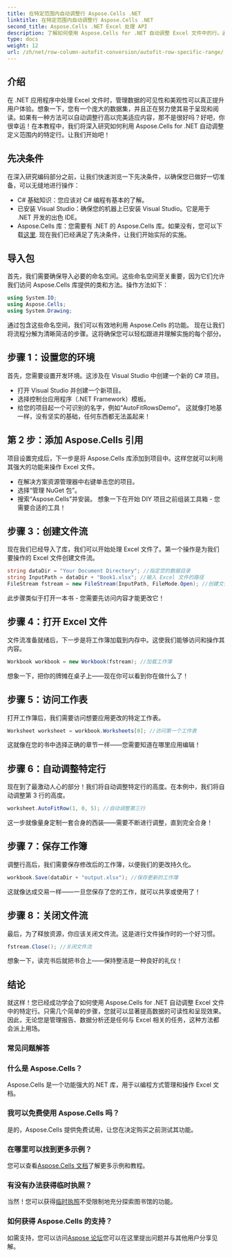 ```yaml
---
title: 在特定范围内自动调整行 Aspose.Cells .NET
linktitle: 在特定范围内自动调整行 Aspose.Cells .NET
second_title: Aspose.Cells .NET Excel 处理 API
description: 了解如何使用 Aspose.Cells for .NET 自动调整 Excel 文件中的行。通过本分步指南轻松增强数据呈现。
type: docs
weight: 12
url: /zh/net/row-column-autofit-conversion/autofit-row-specific-range/
---
```

## 介绍
在 .NET 应用程序中处理 Excel 文件时，管理数据的可见性和美观性可以真正提升用户体验。想象一下，您有一个庞大的数据集，并且正在努力使其易于呈现和阅读。如果有一种方法可以自动调整行高以完美适应内容，那不是很好吗？好吧，你很幸运！在本教程中，我们将深入研究如何利用 Aspose.Cells for .NET 自动调整定义范围内的特定行。让我们开始吧！
## 先决条件
在深入研究编码部分之前，让我们快速浏览一下先决条件，以确保您已做好一切准备，可以无缝地进行操作：
- C# 基础知识：您应该对 C# 编程有基本的了解。
- 已安装 Visual Studio：确保您的机器上已安装 Visual Studio。它是用于 .NET 开发的出色 IDE。
- Aspose.Cells 库：您需要有 .NET 的 Aspose.Cells 库。如果没有，您可以下载[这里](https://releases.aspose.com/cells/net/).
现在我们已经满足了先决条件，让我们开始实际的实施。
## 导入包
首先，我们需要确保导入必要的命名空间。这些命名空间至关重要，因为它们允许我们访问 Aspose.Cells 库提供的类和方法。操作方法如下：
```csharp
using System.IO;
using Aspose.Cells;
using System.Drawing;
```
通过包含这些命名空间，我们可以有效地利用 Aspose.Cells 的功能。
现在让我们将流程分解为清晰简洁的步骤。这将确保您可以轻松跟进并理解实施的每个部分。
## 步骤 1：设置您的环境
首先，您需要设置开发环境。这涉及在 Visual Studio 中创建一个新的 C# 项目。
- 打开 Visual Studio 并创建一个新项目。
- 选择控制台应用程序（.NET Framework）模板。
- 给您的项目起一个可识别的名字，例如“AutoFitRowsDemo”。
这就像打地基一样，没有坚实的基础，任何东西都无法盖起来！
## 第 2 步：添加 Aspose.Cells 引用
项目设置完成后，下一步是将 Aspose.Cells 库添加到项目中。这样您就可以利用其强大的功能来操作 Excel 文件。
- 在解决方案资源管理器中右键单击您的项目。
- 选择“管理 NuGet 包”。
- 搜索“Aspose.Cells”并安装。
想象一下在开始 DIY 项目之前组装工具箱 - 您需要合适的工具！
## 步骤 3：创建文件流
现在我们已经导入了库，我们可以开始处理 Excel 文件了。第一个操作是为我们要操作的 Excel 文件创建文件流。
```csharp
string dataDir = "Your Document Directory"; //指定您的数据目录
string InputPath = dataDir + "Book1.xlsx"; //输入 Excel 文件的路径
FileStream fstream = new FileStream(InputPath, FileMode.Open); //创建文件流
```
此步骤类似于打开一本书 - 您需要先访问内容才能更改它！
## 步骤 4：打开 Excel 文件
文件流准备就绪后，下一步是将工作簿加载到内存中。这使我们能够访问和操作其内容。
```csharp
Workbook workbook = new Workbook(fstream); //加载工作簿
```
想象一下，把你的牌摊在桌子上——现在你可以看到你在做什么了！
## 步骤 5：访问工作表
打开工作簿后，我们需要访问想要应用更改的特定工作表。
```csharp
Worksheet worksheet = workbook.Worksheets[0]; //访问第一个工作表
```
这就像在您的书中选择正确的章节一样——您需要知道在哪里应用编辑！
## 步骤 6：自动调整特定行
现在到了最激动人心的部分！我们将自动调整特定行的高度。在本例中，我们将自动调整第 3 行的高度。
```csharp
worksheet.AutoFitRow(1, 0, 5); //自动调整第三行
```
这一步就像量身定制一套合身的西装——需要不断进行调整，直到完全合身！
## 步骤 7：保存工作簿
调整行高后，我们需要保存修改后的工作簿，以便我们的更改持久化。
```csharp
workbook.Save(dataDir + "output.xlsx"); //保存更新的工作簿
```
这就像达成交易一样——一旦您保存了您的工作，就可以共享或使用了！
## 步骤 8：关闭文件流
最后，为了释放资源，你应该关闭文件流。这是进行文件操作时的一个好习惯。
```csharp
fstream.Close(); //关闭文件流
```
想象一下，读完书后就把书合上——保持整洁是一种良好的礼仪！
## 结论
就这样！您已经成功学会了如何使用 Aspose.Cells for .NET 自动调整 Excel 文件中的特定行。只需几个简单的步骤，您就可以显著提高数据的可读性和呈现效果。因此，无论您是管理报告、数据分析还是任何与 Excel 相关的任务，这种方法都会派上用场。
### 常见问题解答
### 什么是 Aspose.Cells？  
Aspose.Cells 是一个功能强大的.NET 库，用于以编程方式管理和操作 Excel 文档。
### 我可以免费使用 Aspose.Cells 吗？  
是的，Aspose.Cells 提供免费试用，让您在决定购买之前测试其功能。
### 在哪里可以找到更多示例？  
您可以查看[Aspose.Cells 文档](https://reference.aspose.com/cells/net/)了解更多示例和教程。
### 有没有办法获得临时执照？  
当然！您可以获得[临时执照](https://purchase.aspose.com/temporary-license/)不受限制地充分探索图书馆的功能。
### 如何获得 Aspose.Cells 的支持？  
如需支持，您可以访问[Aspose 论坛](https://forum.aspose.com/c/cells/9)您可以在这里提出问题并与其他用户分享见解。
